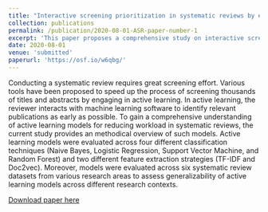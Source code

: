 ```yaml
---
title: "Interactive screening prioritization in systematic reviews by employing active learning"
collection: publications
permalink: /publication/2020-08-01-ASR-paper-number-1
excerpt: 'This paper proposes a comprehensive study on interactive screening prioritization in systematic reviews by employing active learning and machine learning techniques.'
date: 2020-08-01
venue: 'submitted'
paperurl: 'https://osf.io/w6qbg/'
---
```

Conducting a systematic review requires great screening effort. Various tools have been proposed to speed up the process of screening thousands of titles and abstracts by engaging in active learning. In active learning, the reviewer interacts with machine learning software to identify relevant publications as early as possible. To gain a comprehensive understanding of active learning models for reducing workload in systematic reviews, the current study provides an methodical overview of such models. Active learning models were evaluated across four different classification techniques (Naive Bayes, Logistic Regression, Support Vector Machine, and Random Forest) and two different feature extraction strategies (TF-IDF and Doc2vec). Moreover, models were evaluated across six systematic review datasets from various research areas to assess generalizability of active learning models across different research contexts.

[Download paper here](https://osf.io/w6qbg/)